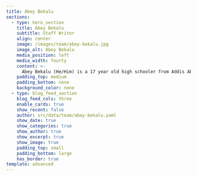```yaml
---
title: Abey Bekalu
sections:
  - type: hero_section
    title: Abey Bekalu
    subtitle: Staff Writer
    align: center
    image: /images/team/abey-bekalu.jpg
    image_alt: Abey Bekalu
    media_position: left
    media_width: fourty
    content: >-
      Abey Bekalu (He/Him) is a 17 year old high schooler from Addis Ababa, Ethiopia. He is very interested in philosophy, music, photography, art and science. But his biggest passion is writing, and he aspires to be a successful fantasy author and would like to use his works to raise social and philosophical issues that aren't given the attention they deserve.
    padding_top: medium
    padding_bottom: none
    background_color: none
  - type: blog_feed_section
    blog_feed_cols: three
    enable_cards: true
    show_recent: false
    author: src/data/team/abey-bekalu.yaml
    show_date: true
    show_categories: true
    show_author: true
    show_excerpt: true
    show_image: true
    padding_top: small
    padding_bottom: large
    has_border: true
template: advanced
---
```

